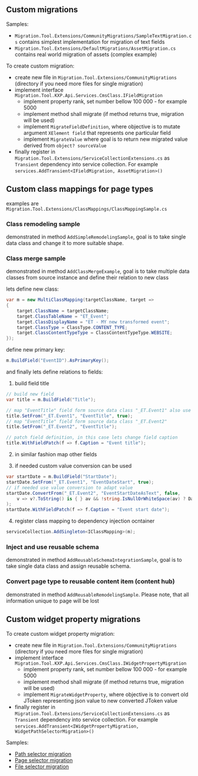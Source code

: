 ## Custom migrations

Samples:
- `Migration.Tool.Extensions/CommunityMigrations/SampleTextMigration.cs` contains simplest implementation for migration of text fields
- `Migration.Tool.Extensions/DefaultMigrations/AssetMigration.cs` contains real world migration of assets (complex example)

To create custom migration:
- create new file in `Migration.Tool.Extensions/CommunityMigrations` (directory if you need more files for single migration)
- implement interface `Migration.Tool.KXP.Api.Services.CmsClass.IFieldMigration`
  - implement property rank, set number bellow 100 000 - for example 5000
  - implement method shall migrate (if method returns true, migration will be used)
  - implement `MigrateFieldDefinition`, where objective is to mutate argument `XElement field` that represents one particular field
  - implement `MigrateValue` where goal is to return new migrated value derived from `object? sourceValue`
- finally register in `Migration.Tool.Extensions/ServiceCollectionExtensions.cs` as `Transient` dependency into service collection. For example `services.AddTransient<IFieldMigration, AssetMigration>()`

## Custom class mappings for page types

examples are `Migration.Tool.Extensions/ClassMappings/ClassMappingSample.cs`

### Class remodeling sample

demonstrated in method `AddSimpleRemodelingSample`, goal is to take single data class and change it to more suitable shape.

### Class merge sample

demonstrated in method `AddClassMergeExample`, goal is to take multiple data classes from source instance and define their relation to new class

lets define new class:
```csharp
var m = new MultiClassMapping(targetClassName, target =>
{
    target.ClassName = targetClassName;
    target.ClassTableName = "ET_Event";
    target.ClassDisplayName = "ET - MY new transformed event";
    target.ClassType = ClassType.CONTENT_TYPE;
    target.ClassContentTypeType = ClassContentTypeType.WEBSITE;
});
```

define new primary key:
```csharp
m.BuildField("EventID").AsPrimaryKey();
```

and finally lets define relations to fields:

1) build field title 
```csharp
// build new field
var title = m.BuildField("Title");

// map "EventTitle" field form source data class "_ET.Event1" also use it as template for target field
title.SetFrom("_ET.Event1", "EventTitle", true);
// map "EventTitle" field form source data class "_ET.Event2"
title.SetFrom("_ET.Event2", "EventTitle");

// patch field definition, in this case lets change field caption 
title.WithFieldPatch(f => f.Caption = "Event title");
```

2) in similar fashion map other fields

3) if needed custom value conversion can be used
```csharp
var startDate = m.BuildField("StartDate");
startDate.SetFrom("_ET.Event1", "EventDateStart", true);
// if needed use value conversion to adapt value
startDate.ConvertFrom("_ET.Event2", "EventStartDateAsText", false,
    v => v?.ToString() is { } av && !string.IsNullOrWhiteSpace(av) ? DateTime.Parse(av) : null
);
startDate.WithFieldPatch(f => f.Caption = "Event start date");
```

4) register class mapping to dependency injection ocntainer
```csharp
serviceCollection.AddSingleton<IClassMapping>(m); 
```

### Inject and use reusable schema

demonstrated in method `AddReusableSchemaIntegrationSample`, goal is to take single data class and assign reusable schema.


### Convert page type to reusable content item (content hub)

demonstrated in method `AddReusableRemodelingSample`. Please note, that all information unique to page will be lost

## Custom widget property migrations

To create custom widget property migration:
- create new file in `Migration.Tool.Extensions/CommunityMigrations` (directory if you need more files for single migration)
- implement interface `Migration.Tool.KXP.Api.Services.CmsClass.IWidgetPropertyMigration`
  - implement property rank, set number bellow 100 000 - for example 5000
  - implement method shall migrate (if method returns true, migration will be used)
  - implement `MigrateWidgetProperty`, where objective is to convert old JToken representing json value to new converted JToken value  
- finally register in `Migration.Tool.Extensions/ServiceCollectionExtensions.cs` as `Transient` dependency into service collection. For example `services.AddTransient<IWidgetPropertyMigration, WidgetPathSelectorMigration>()`

Samples:
- [Path selector migration](./DefaultMigrations/WidgetPathSelectorMigration.cs)
- [Page selector migration](./DefaultMigrations/WidgetPageSelectorMigration.cs)
- [File selector migration](./DefaultMigrations/WidgetFileMigration.cs)